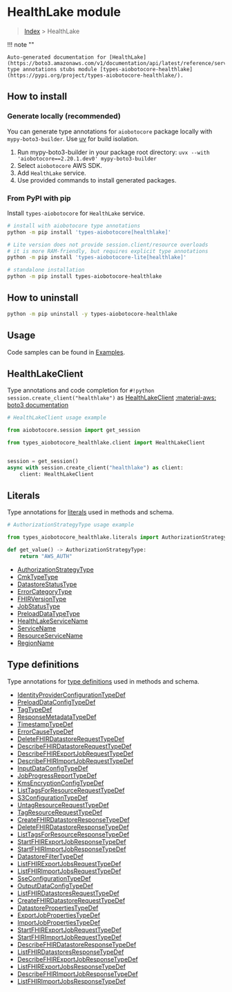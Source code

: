 # HealthLake module

> [Index](../README.md) > HealthLake


!!! note ""

    Auto-generated documentation for [HealthLake](https://boto3.amazonaws.com/v1/documentation/api/latest/reference/services/healthlake.html#healthlake)
    type annotations stubs module [types-aiobotocore-healthlake](https://pypi.org/project/types-aiobotocore-healthlake/).

## How to install

### Generate locally (recommended)

You can generate type annotations for `aiobotocore` package locally with `mypy-boto3-builder`.
Use [uv](https://docs.astral.sh/uv/getting-started/installation/) for build isolation.

1. Run mypy-boto3-builder in your package root directory: `uvx --with 'aiobotocore==2.20.1.dev0' mypy-boto3-builder`
1. Select `aiobotocore` AWS SDK.
1. Add `HealthLake` service.
1. Use provided commands to install generated packages.



### From PyPI with pip

Install `types-aiobotocore` for `HealthLake` service.

```bash
# install with aiobotocore type annotations
python -m pip install 'types-aiobotocore[healthlake]'

# Lite version does not provide session.client/resource overloads
# it is more RAM-friendly, but requires explicit type annotations
python -m pip install 'types-aiobotocore-lite[healthlake]'

# standalone installation
python -m pip install types-aiobotocore-healthlake
```



## How to uninstall

```bash
python -m pip uninstall -y types-aiobotocore-healthlake
```

## Usage

Code samples can be found in [Examples](./usage.md).

## HealthLakeClient

Type annotations and code completion for  `#!python session.create_client("healthlake")` as [HealthLakeClient](./client.md)
[:material-aws: boto3 documentation](https://boto3.amazonaws.com/v1/documentation/api/latest/reference/services/healthlake.html#HealthLake.Client)

```python
# HealthLakeClient usage example

from aiobotocore.session import get_session

from types_aiobotocore_healthlake.client import HealthLakeClient


session = get_session()
async with session.create_client("healthlake") as client:
    client: HealthLakeClient
```








## Literals

Type annotations for [literals](./literals.md) used in methods and schema.

```python
# AuthorizationStrategyType usage example

from types_aiobotocore_healthlake.literals import AuthorizationStrategyType

def get_value() -> AuthorizationStrategyType:
    return "AWS_AUTH"
```

- [AuthorizationStrategyType](./literals.md#authorizationstrategytype)
- [CmkTypeType](./literals.md#cmktypetype)
- [DatastoreStatusType](./literals.md#datastorestatustype)
- [ErrorCategoryType](./literals.md#errorcategorytype)
- [FHIRVersionType](./literals.md#fhirversiontype)
- [JobStatusType](./literals.md#jobstatustype)
- [PreloadDataTypeType](./literals.md#preloaddatatypetype)
- [HealthLakeServiceName](./literals.md#healthlakeservicename)
- [ServiceName](./literals.md#servicename)
- [ResourceServiceName](./literals.md#resourceservicename)
- [RegionName](./literals.md#regionname)




## Type definitions

Type annotations for [type definitions](./type_defs.md) used in methods and schema.

- [IdentityProviderConfigurationTypeDef](./type_defs.md#identityproviderconfigurationtypedef)
- [PreloadDataConfigTypeDef](./type_defs.md#preloaddataconfigtypedef)
- [TagTypeDef](./type_defs.md#tagtypedef)
- [ResponseMetadataTypeDef](./type_defs.md#responsemetadatatypedef)
- [TimestampTypeDef](./type_defs.md#timestamptypedef)
- [ErrorCauseTypeDef](./type_defs.md#errorcausetypedef)
- [DeleteFHIRDatastoreRequestTypeDef](./type_defs.md#deletefhirdatastorerequesttypedef)
- [DescribeFHIRDatastoreRequestTypeDef](./type_defs.md#describefhirdatastorerequesttypedef)
- [DescribeFHIRExportJobRequestTypeDef](./type_defs.md#describefhirexportjobrequesttypedef)
- [DescribeFHIRImportJobRequestTypeDef](./type_defs.md#describefhirimportjobrequesttypedef)
- [InputDataConfigTypeDef](./type_defs.md#inputdataconfigtypedef)
- [JobProgressReportTypeDef](./type_defs.md#jobprogressreporttypedef)
- [KmsEncryptionConfigTypeDef](./type_defs.md#kmsencryptionconfigtypedef)
- [ListTagsForResourceRequestTypeDef](./type_defs.md#listtagsforresourcerequesttypedef)
- [S3ConfigurationTypeDef](./type_defs.md#s3configurationtypedef)
- [UntagResourceRequestTypeDef](./type_defs.md#untagresourcerequesttypedef)
- [TagResourceRequestTypeDef](./type_defs.md#tagresourcerequesttypedef)
- [CreateFHIRDatastoreResponseTypeDef](./type_defs.md#createfhirdatastoreresponsetypedef)
- [DeleteFHIRDatastoreResponseTypeDef](./type_defs.md#deletefhirdatastoreresponsetypedef)
- [ListTagsForResourceResponseTypeDef](./type_defs.md#listtagsforresourceresponsetypedef)
- [StartFHIRExportJobResponseTypeDef](./type_defs.md#startfhirexportjobresponsetypedef)
- [StartFHIRImportJobResponseTypeDef](./type_defs.md#startfhirimportjobresponsetypedef)
- [DatastoreFilterTypeDef](./type_defs.md#datastorefiltertypedef)
- [ListFHIRExportJobsRequestTypeDef](./type_defs.md#listfhirexportjobsrequesttypedef)
- [ListFHIRImportJobsRequestTypeDef](./type_defs.md#listfhirimportjobsrequesttypedef)
- [SseConfigurationTypeDef](./type_defs.md#sseconfigurationtypedef)
- [OutputDataConfigTypeDef](./type_defs.md#outputdataconfigtypedef)
- [ListFHIRDatastoresRequestTypeDef](./type_defs.md#listfhirdatastoresrequesttypedef)
- [CreateFHIRDatastoreRequestTypeDef](./type_defs.md#createfhirdatastorerequesttypedef)
- [DatastorePropertiesTypeDef](./type_defs.md#datastorepropertiestypedef)
- [ExportJobPropertiesTypeDef](./type_defs.md#exportjobpropertiestypedef)
- [ImportJobPropertiesTypeDef](./type_defs.md#importjobpropertiestypedef)
- [StartFHIRExportJobRequestTypeDef](./type_defs.md#startfhirexportjobrequesttypedef)
- [StartFHIRImportJobRequestTypeDef](./type_defs.md#startfhirimportjobrequesttypedef)
- [DescribeFHIRDatastoreResponseTypeDef](./type_defs.md#describefhirdatastoreresponsetypedef)
- [ListFHIRDatastoresResponseTypeDef](./type_defs.md#listfhirdatastoresresponsetypedef)
- [DescribeFHIRExportJobResponseTypeDef](./type_defs.md#describefhirexportjobresponsetypedef)
- [ListFHIRExportJobsResponseTypeDef](./type_defs.md#listfhirexportjobsresponsetypedef)
- [DescribeFHIRImportJobResponseTypeDef](./type_defs.md#describefhirimportjobresponsetypedef)
- [ListFHIRImportJobsResponseTypeDef](./type_defs.md#listfhirimportjobsresponsetypedef)

